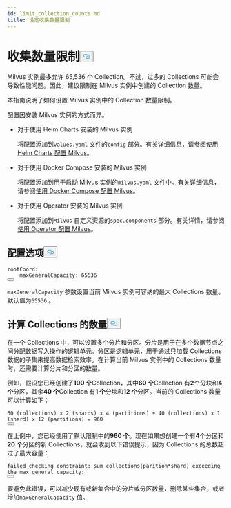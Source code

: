```yaml
---
id: limit_collection_counts.md
title: 设定收集数量限制
---
```

<h1 id="Limit-Collection-Counts" class="common-anchor-header">收集数量限制<button data-href="#Limit-Collection-Counts" class="anchor-icon" translate="no">
      <svg translate="no"
        aria-hidden="true"
        focusable="false"
        height="20"
        version="1.1"
        viewBox="0 0 16 16"
        width="16"
      >
        <path
          fill="#0092E4"
          fill-rule="evenodd"
          d="M4 9h1v1H4c-1.5 0-3-1.69-3-3.5S2.55 3 4 3h4c1.45 0 3 1.69 3 3.5 0 1.41-.91 2.72-2 3.25V8.59c.58-.45 1-1.27 1-2.09C10 5.22 8.98 4 8 4H4c-.98 0-2 1.22-2 2.5S3 9 4 9zm9-3h-1v1h1c1 0 2 1.22 2 2.5S13.98 12 13 12H9c-.98 0-2-1.22-2-2.5 0-.83.42-1.64 1-2.09V6.25c-1.09.53-2 1.84-2 3.25C6 11.31 7.55 13 9 13h4c1.45 0 3-1.69 3-3.5S14.5 6 13 6z"
        ></path>
      </svg>
    </button></h1><p>Milvus 实例最多允许 65,536 个 Collection。不过，过多的 Collections 可能会导致性能问题。因此，建议限制在 Milvus 实例中创建的 Collection 数量。</p>
<p>本指南说明了如何设置 Milvus 实例中的 Collection 数量限制。</p>
<p>配置因安装 Milvus 实例的方式而异。</p>
<ul>
<li><p>对于使用 Helm Charts 安装的 Milvus 实例</p>
<p>将配置添加到<code translate="no">values.yaml</code> 文件的<code translate="no">config</code> 部分。有关详细信息，请参阅<a href="/docs/zh/configure-helm.md">使用 Helm Charts 配置 Milvus</a>。</p></li>
<li><p>对于使用 Docker Compose 安装的 Milvus 实例</p>
<p>将配置添加到用于启动 Milvus 实例的<code translate="no">milvus.yaml</code> 文件中。有关详细信息，请参阅<a href="/docs/zh/configure-docker.md">使用 Docker Compose 配置 Milvus</a>。</p></li>
<li><p>对于使用 Operator 安装的 Milvus 实例</p>
<p>将配置添加到<code translate="no">Milvus</code> 自定义资源的<code translate="no">spec.components</code> 部分。有关详情，请参阅<a href="/docs/zh/configure_operator.md">使用 Operator 配置 Milvus</a>。</p></li>
</ul>
<h2 id="Configuration-options" class="common-anchor-header">配置选项<button data-href="#Configuration-options" class="anchor-icon" translate="no">
      <svg translate="no"
        aria-hidden="true"
        focusable="false"
        height="20"
        version="1.1"
        viewBox="0 0 16 16"
        width="16"
      >
        <path
          fill="#0092E4"
          fill-rule="evenodd"
          d="M4 9h1v1H4c-1.5 0-3-1.69-3-3.5S2.55 3 4 3h4c1.45 0 3 1.69 3 3.5 0 1.41-.91 2.72-2 3.25V8.59c.58-.45 1-1.27 1-2.09C10 5.22 8.98 4 8 4H4c-.98 0-2 1.22-2 2.5S3 9 4 9zm9-3h-1v1h1c1 0 2 1.22 2 2.5S13.98 12 13 12H9c-.98 0-2-1.22-2-2.5 0-.83.42-1.64 1-2.09V6.25c-1.09.53-2 1.84-2 3.25C6 11.31 7.55 13 9 13h4c1.45 0 3-1.69 3-3.5S14.5 6 13 6z"
        ></path>
      </svg>
    </button></h2><pre><code translate="no" class="language-yaml">rootCoord:
    maxGeneralCapacity: 65536
<button class="copy-code-btn"></button></code></pre>
<p><code translate="no">maxGeneralCapacity</code> 参数设置当前 Milvus 实例可容纳的最大 Collections 数量。默认值为<code translate="no">65536</code> 。</p>
<h2 id="Calculating-the-number-of-collections" class="common-anchor-header">计算 Collections 的数量<button data-href="#Calculating-the-number-of-collections" class="anchor-icon" translate="no">
      <svg translate="no"
        aria-hidden="true"
        focusable="false"
        height="20"
        version="1.1"
        viewBox="0 0 16 16"
        width="16"
      >
        <path
          fill="#0092E4"
          fill-rule="evenodd"
          d="M4 9h1v1H4c-1.5 0-3-1.69-3-3.5S2.55 3 4 3h4c1.45 0 3 1.69 3 3.5 0 1.41-.91 2.72-2 3.25V8.59c.58-.45 1-1.27 1-2.09C10 5.22 8.98 4 8 4H4c-.98 0-2 1.22-2 2.5S3 9 4 9zm9-3h-1v1h1c1 0 2 1.22 2 2.5S13.98 12 13 12H9c-.98 0-2-1.22-2-2.5 0-.83.42-1.64 1-2.09V6.25c-1.09.53-2 1.84-2 3.25C6 11.31 7.55 13 9 13h4c1.45 0 3-1.69 3-3.5S14.5 6 13 6z"
        ></path>
      </svg>
    </button></h2><p>在一个 Collections 中，可以设置多个分片和分区。分片是用于在多个数据节点之间分配数据写入操作的逻辑单元。分区是逻辑单元，用于通过只加载 Collections 数据的子集来提高数据检索效率。在计算当前 Milvus 实例中的 Collections 数量时，还需要计算分片和分区的数量。</p>
<p>例如，假设您已经创建了<strong>100 个</strong>Collection，其中<strong>60 个</strong>Collection 有<strong>2</strong>个分块和<strong>4 个</strong>分区，其余<strong>40 个</strong>Collection 有<strong>1 个</strong>分块和<strong>12 个</strong>分区。当前的 Collections 数量可以计算如下：</p>
<pre><code translate="no">60 (collections) x 2 (shards) x 4 (partitions) + 40 (collections) x 1 (shard) x 12 (partitions) = 960
<button class="copy-code-btn"></button></code></pre>
<p>在上例中，您已经使用了默认限制中的<strong>960 个</strong>。现在如果想创建一个有<strong>4</strong>个分区和<strong>20 个</strong>分区的新 Collections，就会收到以下错误提示，因为 Collections 的总数超过了最大容量：</p>
<pre><code translate="no" class="language-shell">failed checking constraint: sum_collections(parition*shard) exceeding the <span class="hljs-built_in">max</span> general capacity:
<button class="copy-code-btn"></button></code></pre>
<p>要避免此错误，可以减少现有或新集合中的分片或分区数量，删除某些集合，或者增加<code translate="no">maxGeneralCapacity</code> 值。</p>

